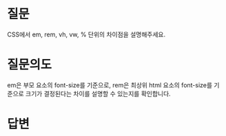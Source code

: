 # 질문
CSS에서 em, rem, vh, vw, % 단위의 차이점을 설명해주세요.

# 질문의도
em은 부모 요소의 font-size를 기준으로, rem은 최상위 html 요소의 font-size를 기준으로 크기가 결정된다는 차이를 설명할 수 있는지를 확인합니다.

# 답변